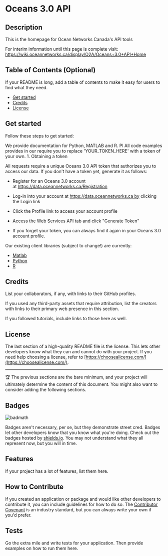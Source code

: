 # Oceans 3.0 API

## Description

This is the homepage for Ocean Networks Canada's API tools

For interim information until this page is complete visit: https://wiki.oceannetworks.ca/display/O2A/Oceans+3.0+API+Home

## Table of Contents (Optional)

If your README is long, add a table of contents to make it easy for users to find what they need.

- [Get started](#get-started)
- [Credits](#credits)
- [License](#license)

## Get started
Follow these steps to get started: 

We provide documentation for Python, MATLAB and R. Pl
All code examples provides in our require you to replace 'YOUR_TOKEN_HERE' with a token of your own.
1. Obtaining a token

All requests require a unique Oceans 3.0 API token that authorizes you to access our data. If you don't have a token yet, generate it as follows:

 - Register for an Oceans 3.0 account at https://data.oceannetworks.ca/Registration
 - Log-in into your account at https://data.oceannetworks.ca by clicking the Login link
 - Click the Profile link to access your account profile
 - Access the Web Services API tab and click "Generate Token"

 - If you forget your token, you can always find it again in your Oceans 3.0 account profile.

Our existing client libraries (subject to change!) are currently:

 - [Matlab](https://github.com/OceanNetworksCanada/api-matlab-client)
 - [Python](https://github.com/OceanNetworksCanada/api-python-client)
 - [R](https://github.com/OceanNetworksCanada/api-r-client)

## Credits

List your collaborators, if any, with links to their GitHub profiles.

If you used any third-party assets that require attribution, list the creators with links to their primary web presence in this section.

If you followed tutorials, include links to those here as well.

## License

The last section of a high-quality README file is the license. This lets other developers know what they can and cannot do with your project. If you need help choosing a license, refer to [https://choosealicense.com/](https://choosealicense.com/).

---

🏆 The previous sections are the bare minimum, and your project will ultimately determine the content of this document. You might also want to consider adding the following sections.

## Badges

![badmath](https://img.shields.io/github/languages/top/lernantino/badmath)

Badges aren't necessary, per se, but they demonstrate street cred. Badges let other developers know that you know what you're doing. Check out the badges hosted by [shields.io](https://shields.io/). You may not understand what they all represent now, but you will in time.

## Features

If your project has a lot of features, list them here.

## How to Contribute

If you created an application or package and would like other developers to contribute it, you can include guidelines for how to do so. The [Contributor Covenant](https://www.contributor-covenant.org/) is an industry standard, but you can always write your own if you'd prefer.

## Tests

Go the extra mile and write tests for your application. Then provide examples on how to run them here.
